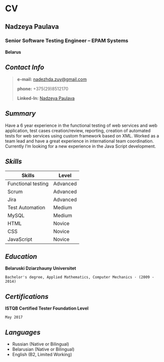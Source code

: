 # CV
## Nadzeya Paulava
### Senior Software Testing Engineer – EPAM Systems
#### Belarus

## *Contact Info*
> **e-mail:** nadezhda.zuy@gmail.com
>
> **phone:** +375(29)8512170
>
> **Linked-In:** [Nadzeya Paulava](https://www.linkedin.com/in/nadzeya-paulava-745b4b93/)

## *Summary*
Have a 6 year experience in the functional testing of web services and web application, test cases creation/review, reporting, creation of automated tests for web services
using custom framework based on XML. Worked as a team lead and have a great experience in international team coordination. Currently I’m looking for a new experience in the Java Script development.

## *Skills*

Skills | Level
---------|------
Functional testing | Advanced
Scrum | Advanced
Jira | Advanced
Test Automation | Medium
MySQL | Medium
HTML | Novice
CSS | Novice
JavaScript | Novice

## *Education*
**Belaruski Dziarzhauny Universitet**

`Bachelor's degree, Applied Mathematics, Computer Mechanics · (2009 - 2014)`

## *Certifications*
**ISTQB Certified Tester Foundation Level**

`May 2017`

## *Languages*
* Russian (Native or Bilingual)
* Belarusian (Native or Bilingual)
* English (B2, Limited Working)








